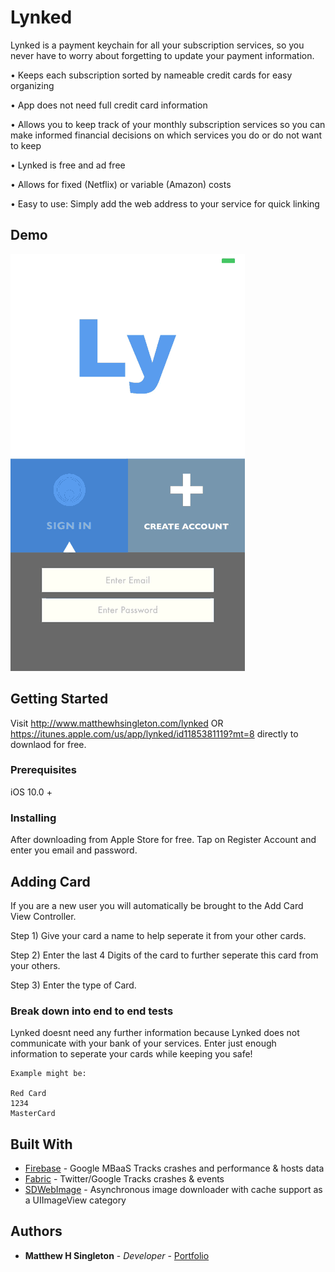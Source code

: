 # Lynked

Lynked is a payment keychain for all your subscription services, so you never have to worry about forgetting to update your payment information.


• Keeps each subscription sorted by nameable credit cards for easy organizing

• App does not need full credit card information

• Allows you to keep track of your monthly subscription services so you can make informed financial decisions on which services you do or do not want to keep

• Lynked is free and ad free

• Allows for fixed (Netflix) or variable (Amazon) costs

• Easy to use: Simply add the web address to your service for quick linking


## Demo

![Lynked Walkthrough](https://github.com/mattmega4/Lynked/blob/v2.5.1/NewGif.gif "Lynked Walkthrough")



## Getting Started

Visit http://www.matthewhsingleton.com/lynked OR https://itunes.apple.com/us/app/lynked/id1185381119?mt=8 directly to downlaod for free.

### Prerequisites

iOS 10.0 +

### Installing

After downloading from Apple Store for free. Tap on Register Account and enter you email and password.


## Adding Card

If you are a new user you will automatically be brought to the Add Card View Controller. 

Step 1) Give your card a name to help seperate it from your other cards.

Step 2) Enter the last 4 Digits of the card to further seperate this card from your others.

Step 3) Enter the type of Card.

### Break down into end to end tests

Lynked doesnt need any further information because Lynked does not communicate with your bank of your services. Enter just enough information to seperate your cards while keeping you safe!

```
Example might be: 

Red Card
1234
MasterCard
```





## Built With

* [Firebase](https://firebase.google.com) - Google MBaaS Tracks crashes and performance & hosts data
* [Fabric](https://fabric.io) - Twitter/Google Tracks crashes & events 
* [SDWebImage](https://github.com/rs/SDWebImage) - Asynchronous image downloader with cache support as a UIImageView category


## Authors

* **Matthew H Singleton** - *Developer* - [Portfolio](www.matthewhsingleton.com)


